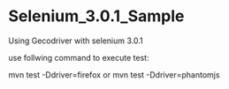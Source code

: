 # Selenium_3.0.1_Sample

Using Gecodriver with selenium 3.0.1

use follwing command to execute test:

mvn test -Ddriver=firefox or mvn test -Ddriver=phantomjs
